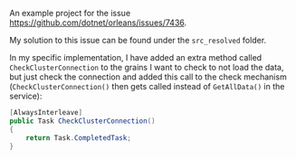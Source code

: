 An example project for the issue https://github.com/dotnet/orleans/issues/7436.

My solution to this issue can be found under the `src_resolved` folder.

In my specific implementation, I have added an extra method called `CheckClusterConnection` to the grains I want to check to not load the data, but just check the connection
and added this call to the check mechanism (`CheckClusterConnection()` then gets called instead of `GetAllData()` in the service):

```csharp
[AlwaysInterleave]
public Task CheckClusterConnection()
{
    return Task.CompletedTask;
}
```